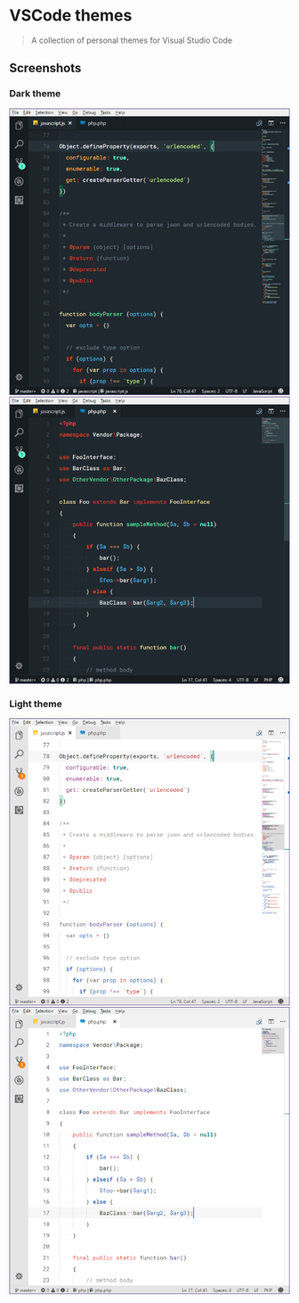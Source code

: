 # VSCode themes

> A collection of personal themes for Visual Studio Code

## Screenshots

### Dark theme

![Dark theme with JavaScript](https://raw.githubusercontent.com/mrliptontea/vscode-themes/master/static/dark-js.png)
![Dark theme with PHP](https://raw.githubusercontent.com/mrliptontea/vscode-themes/master/static/dark-php.png)

### Light theme

![Light theme with JavaScript](https://raw.githubusercontent.com/mrliptontea/vscode-themes/master/static/light-js.png)
![Light theme with PHP](https://raw.githubusercontent.com/mrliptontea/vscode-themes/master/static/light-php.png)
